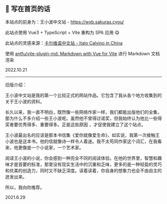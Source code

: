 ## :notebook: 写在首页的话

本站点的前身为：王小波中文站 - https://wxb.sakuras.cyou/

此站点使用 Vue3 + TypeScript + Vite 重构为 SPA 应用 :yum:

此站点的灵感来源：[卡尔维诺中文站 - Italo Calvino in China](http://www.ruanyifeng.com/calvino/)

使用 [antfu/vite-plugin-md: Markdown with Vue for Vite](https://github.com/antfu/vite-plugin-md) 进行 Markdown 文档渲染

2022.10.21

---

旧版介绍：

王小波中文站是我的第一个比较正式的网站作品。它包含了我从各个地方收集到的关于王小波的资料。

长久以来，我一直不明白，既然像一些网络作家一样，我们都能出版他们的全集，那为什么不多介绍一些王小波呢。虽然他不曾得过诺奖，但我始终认为他比一些得奖者要优秀得多、重要得多。正是这些原因 ，才促使我建立了这个站点。

王小波最出名的应该是那本书信集《爱你就像爱生命》，如实说，我第一次接触王小波也是这本书。他的信就像诗一样令人着迷。我不太苟同作家这个词汇，在我看来，他更像是一个小说家，一个艺术家。

阅读王小波的小说，你会感到一种完全不同的阅读体验。在他的世界里，智慧和趣味才是首要的标准，那里没有现实生活中的沉重和乏味，更多的是一种轻盈的灵巧和优美的创造力，同时又不缺乏深度。读着读着，你自身的想象力也会不由自主的迸发出来。

所以，我向你推荐。

2021.6.29
